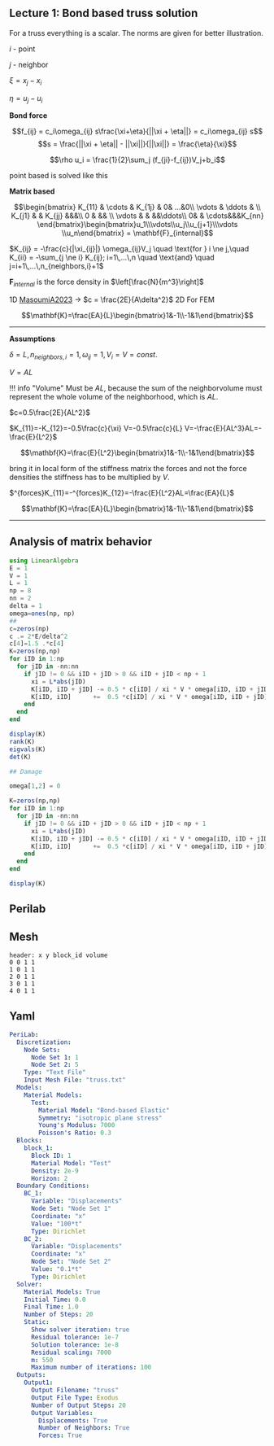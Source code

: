 ## Lecture 1: Bond based truss solution
For a truss everything is a scalar. The norms are given for better illustration.

$i$ - point

$j$ - neighbor

$\xi = x_j-x_i$

$\eta = u_j - u_i$

__Bond force__

$$f_{ij} = c_i\omega_{ij} s\frac{\xi+\eta}{||\xi + \eta||} = c_i\omega_{ij} s$$
$$s = \frac{||\xi + \eta|| - ||\xi||}{||\xi||} = \frac{\eta}{\xi}$$


$$\rho u_i = \frac{1}{2}\sum_j (f_{ji}-f_{ij})V_j+b_i$$

point based is solved like this

__Matrix based__

$$\begin{bmatrix}
K_{11} & \cdots & K_{1j} & 0& ...&0\\
\vdots & \ddots & \\
K_{j1} &  & K_{jj} &&&\\
0 & && \\
\vdots & & &&\ddots\\
0& & \cdots&&&K_{nn}
\end{bmatrix}\begin{bmatrix}u_1\\\vdots\\u_j\\u_{j+1}\\\vdots \\u_n\end{bmatrix} = \mathbf{F}_{internal}$$

$K_{ij} = -\frac{c}{|\xi_{ij}|} \omega_{ij}V_j \quad \text{for } i \ne j,\quad K_{ii} = -\sum_{j \ne i} K_{ij}; i=1\,...\,n \quad \text{and} \quad j=i+1\,...\,n_{neighbors,i}+1$

$\mathbf{F}_{internal}$ is the force density in $\left[\frac{N}{m^3}\right]$


1D [MasoumiA2023](@cite) $\rightarrow$ $c = \frac{2E}{A\delta^2}$
2D
For FEM

$$\mathbf{K}=\frac{EA}{L}\begin{bmatrix}1&-1\\-1&1\end{bmatrix}$$


---

**Assumptions**

 $\delta = L,\, n_{neighbors,i}=1,\, \omega_{ij}=1,\, V_i=V=const.$

$V=AL$


!!! info "Volume"
    Must be $AL$, because the sum of the neighborvolume must represent the whole volume of the neighborhood, which is $AL$.



$c=0.5\frac{2E}{AL^2}$

$K_{11}=-K_{12}=-0.5\frac{c}{\xi} V=-0.5\frac{c}{L} V=-\frac{E}{AL^3}AL=-\frac{E}{L^2}$



$$\mathbf{K}=\frac{E}{L^2}\begin{bmatrix}1&-1\\-1&1\end{bmatrix}$$

bring it in local form of the stiffness matrix the forces and not the force densities the stiffness has to be multiplied by $V$.


$^{forces}K_{11}=-^{forces}K_{12}=-\frac{E}{L^2}AL=\frac{EA}{L}$


$$\mathbf{K}=\frac{EA}{L}\begin{bmatrix}1&-1\\-1&1\end{bmatrix}$$

---


## Analysis of matrix behavior
```julia
using LinearAlgebra
E = 1
V = 1
L = 1
np = 8
nn = 2
delta = 1
omega=ones(np, np)
##
c=zeros(np)
c .= 2*E/delta^2
c[4]=1.5 .*c[4]
K=zeros(np,np)
for iID in 1:np
  for jID in -nn:nn
    if jID != 0 && iID + jID > 0 && iID + jID < np + 1
      xi = L*abs(jID)
      K[iID, iID + jID] -= 0.5 * c[iID] / xi * V * omega[iID, iID + jID]
      K[iID, iID]      +=  0.5 *c[iID] / xi * V * omega[iID, iID + jID]
    end
  end
end

display(K)
rank(K)
eigvals(K)
det(K)

## Damage

omega[1,2] = 0

K=zeros(np,np)
for iID in 1:np
  for jID in -nn:nn
    if jID != 0 && iID + jID > 0 && iID + jID < np + 1
      xi = L*abs(jID)
      K[iID, iID + jID] -= 0.5 * c[iID] / xi * V * omega[iID, iID + jID]
      K[iID, iID]      +=  0.5 *c[iID] / xi * V * omega[iID, iID + jID]
    end
  end
end

display(K)

```

## Perilab
## Mesh
```plaintext
header: x y block_id volume
0 0 1 1
1 0 1 1
2 0 1 1
3 0 1 1
4 0 1 1
```

## Yaml
```yaml
PeriLab:
  Discretization:
    Node Sets:
      Node Set 1: 1
      Node Set 2: 5
    Type: "Text File"
    Input Mesh File: "truss.txt"
  Models:
    Material Models:
      Test:
        Material Model: "Bond-based Elastic"
        Symmetry: "isotropic plane stress"
        Young's Modulus: 7000
        Poisson's Ratio: 0.3
  Blocks:
    block_1:
      Block ID: 1
      Material Model: "Test"
      Density: 2e-9
      Horizon: 2
  Boundary Conditions:
    BC_1:
      Variable: "Displacements"
      Node Set: "Node Set 1"
      Coordinate: "x"
      Value: "100*t"
      Type: Dirichlet
    BC_2:
      Variable: "Displacements"
      Coordinate: "x"
      Node Set: "Node Set 2"
      Value: "0.1*t"
      Type: Dirichlet
  Solver:
    Material Models: True
    Initial Time: 0.0
    Final Time: 1.0
    Number of Steps: 20
    Static:
      Show solver iteration: true
      Residual tolerance: 1e-7
      Solution tolerance: 1e-8
      Residual scaling: 7000
      m: 550
      Maximum number of iterations: 100
  Outputs:
    Output1:
      Output Filename: "truss"
      Output File Type: Exodus
      Number of Output Steps: 20
      Output Variables:
        Displacements: True
        Number of Neighbors: True
        Forces: True
```
